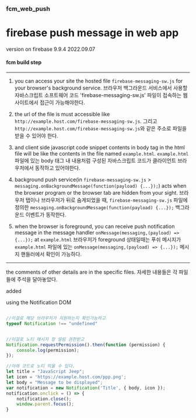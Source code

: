 ### fcm_web_push

# firebase push message in web app

version on firebase 9.9.4
2022.09.07



#### fcm build step
-----------

1. you can access your site the hosted file `firebase-messaging-sw.js` for your browser's background service.
브라우저 백그라운드 서비스에서 사용할 자바스크립트 소프트웨어 코드 'firebase-messaging-sw.js' 파일이 접속하는 웹사이트에서
접근이 가능해야한다.


2. the url of the file is must accessible like `http://example.host.com/firebase-messaging-sw.js`.
그리고 `http://example.host.com/firebase-messaging-sw.js`와 같은 주소로 파일을 받을 수 있어야 한다.


3. and client side javascript code snippet contents in body tag in the html file will be like the contents in the file named `example.html`.
`example.html`파일에 있는 body 태그 내 내용처럼 구성된 자바스크립트 코드가 클라이언트 브라우저에서 동작하고 있어야한다.


4. background push service(in `firebase-messaging-sw.js` > `messaging.onBackgroundMessage(function(payload) {...});`) acts when the browser program or the browser tab are hidden from your sight.
브라우저 탭이나 브라우저가 뒤로 숨게되었을 때, `firebase-messaging-sw.js` 파일에 정의한 `messaging.onBackgroundMessage(function(payload) {...});` 백그라운드 이벤트가
동작한다.


5. when the browser is foreground, you can receive push notification message in the message handler `onMessage(messaging,(payload) => {...});` at `example.html`
브라우저가 foreground 상태일때는 푸쉬 메시지가 `example.html` 파일에 있는 `onMessage(messaging,(payload) => {...});` 메시지 핸들러에서 확인이 가능하다.


----

the comments of other details are in the specific files.
자세한 내용들은 각 파일들에 주석을 달아놓았다.


added

using the Notification DOM

```javascript

//이걸로 해당 브라우저가 지원하는지 확인가능하고
typeof Notification !== "undefined"


//이걸로 노티 메시지 창 알림 권한받고
Notification.requestPermission().then(function (permission) {
    console.log(permission);
});

//아래 코드로 노티 띄울 수 있다.
let title = "JavaScript Jeep";
let icon = 'https://example.host.com/ppp.png';
let body = "Message to be displayed";
var notification = new Notification('Title', { body, icon });
notification.onclick = () => {
    notification.close();
    window.parent.focus();
}

```


